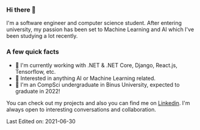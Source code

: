 ### Hi there 👋

<!--
**StephenLeonardo/StephenLeonardo** is a ✨ _special_ ✨ repository because its `README.md` (this file) appears on your GitHub profile.
-->

I'm a software engineer and computer science student. After entering university, my passion has been set to Machine Learning and AI which I've been studying a lot recently.

### A few quick facts
- 🔭 I'm currently working with .NET & .NET Core, Django, React.js, Tensorflow, etc.
- 📡 Interested in anything AI or Machine Learning related.
- 📖 I'm an CompSci undergraduate in Binus University, expected to graduate in 2022!

You can check out my projects and also you can find me on [Linkedin](https://www.linkedin.com/in/stephen-leonardo/). I'm always open to interesting conversations and collaboration.


Last Edited on: 2021-06-30

